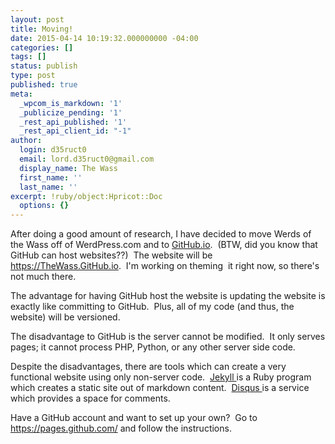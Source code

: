 ```yaml
---
layout: post
title: Moving!
date: 2015-04-14 10:19:32.000000000 -04:00
categories: []
tags: []
status: publish
type: post
published: true
meta:
  _wpcom_is_markdown: '1'
  _publicize_pending: '1'
  _rest_api_published: '1'
  _rest_api_client_id: "-1"
author:
  login: d35ruct0
  email: lord.d35ruct0@gmail.com
  display_name: The Wass
  first_name: ''
  last_name: ''
excerpt: !ruby/object:Hpricot::Doc
  options: {}
---
```

<p>After doing a good amount of research, I have decided to move Werds of the Wass off of WerdPress.com and to <a href="https://pages.github.com/" target="_blank">GitHub.io</a>.  (BTW, did you know that GitHub can host websites??)  The website will be <a href="https://TheWass.GitHub.io" target="_blank">https://TheWass.GitHub.io</a>.  I'm working on theming  it right now, so there's not much there.</p>
<p>The advantage for having GitHub host the website is updating the website is exactly like committing to GitHub.  Plus, all of my code (and thus, the website) will be versioned.</p>
<p>The disadvantage to GitHub is the server cannot be modified.  It only serves pages; it cannot process PHP, Python, or any other server side code.</p>
<p>Despite the disadvantages, there are tools which can create a very functional website using only non-server code.  <a href="http://jekyllrb.com/" target="_blank">Jekyll </a>is a Ruby program which creates a static site out of markdown content.  <a href="https://disqus.com/websites/" target="_blank">Disqus </a>is a service which provides a space for comments.</p>
<p>Have a GitHub account and want to set up your own?  Go to <a href="https://pages.github.com/" target="_blank">https://pages.github.com/</a> and follow the instructions.</p>
